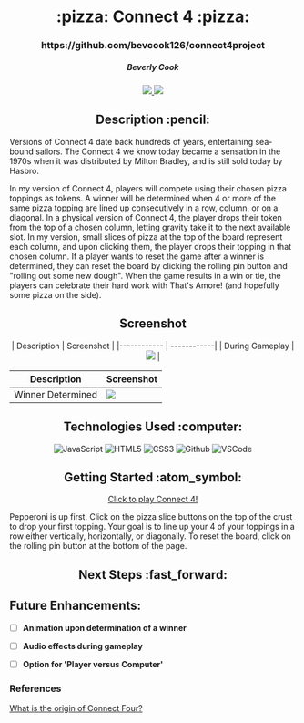 <div align ="center">
<h1>:pizza: Connect 4 :pizza:</h1>
<h3>https://github.com/bevcook126/connect4project</h3>
<h5>Beverly Cook</h5>
<a href="https://www.linkedin.com/in/beverly-cook-093625153/" target="_blank">
      <img src="https://img.shields.io/badge/-LinkedIn-blue?style=flat&logo=Linkedin&logoColor=white">
   </a> 
<a href="bevcook126@gmail.com" target="_blank">
      <img src="https://img.shields.io/badge/-Gmail-c14438?style=flat&logo=Gmail&logoColor=white">
   </a>
</a>
</div>

<div align = center><h2>Description :pencil:</h2></div>
Versions of Connect 4 date back hundreds of years, entertaining sea-bound sailors. The Connect 4 we know today became a sensation in the 1970s when it was distributed by Milton Bradley, and is still sold today by Hasbro. <br>

In my version of Connect 4, players will compete using their chosen pizza toppings as tokens. A winner will be determined when 4 or more of the same pizza topping are lined up consecutively in a row, column, or on a diagonal. In a physical version of Connect 4, the player drops their token from the top of a chosen column, letting gravity take it to the next available slot. In my version, small slices of pizza at the top of the board represent each column, and upon clicking them, the player drops their topping in that chosen column. If a player wants to reset the game after a winner is determined, they can reset the board by clicking the rolling pin button and "rolling out some new dough". When the game results in a win or tie, the players can celebrate their hard work with That's Amore! (and hopefully some pizza on the side).

<div align = center><h2>Screenshot</h2><div>
| Description | Screenshot |
|------------ | ------------|
| During Gameplay | <img src="https://i.imgur.com/BR7aFAb.png"> |

| Description | Screenshot |
|------------ | ------------|
| Winner Determined | <img src="https://i.imgur.com/9jf9l0M.png"> |

<div align = center><h2>Technologies Used :computer:</h2></div>


![JavaScript](https://img.shields.io/badge/-JavaScript-333?style=flat&logo=javascript)
![HTML5](https://img.shields.io/badge/-HTML5-333?style=flat&logo=html5)
![CSS3](https://img.shields.io/badge/-CSS-333?style=flat&logo=css3)
![Github](https://img.shields.io/badge/-GitHub-333?style=flat&logo=github)
![VSCode](https://img.shields.io/badge/-VS_Code-333?style=flat&logo=visualstudio)


<div align = center><h2>Getting Started :atom_symbol:</h2></div>

[Click to play Connect 4!](https://bevcook126.github.io/connect4project/)

<div align = left>Pepperoni is up first. Click on the pizza slice buttons on the top of the crust to drop your first topping. Your goal is to line up your 4 of your toppings in a row either vertically, horizontally, or diagonally.
To reset the board, click on the rolling pin button at the bottom of the page.

<div align = center><h2>Next Steps :fast_forward:</h2></div>

## Future Enhancements:

- [ ] **Animation upon determination of a winner**

- [ ] **Audio effects during gameplay** 

- [ ] **Option for 'Player versus Computer'** 

### References

[What is the origin of Connect Four?](https://www.trianglelawngames.com/what-is-the-origin-of-connect-four/#:~:text=It%20was%20in%201974%20when,continues%20to%20sell%20the%20game.)

</div>